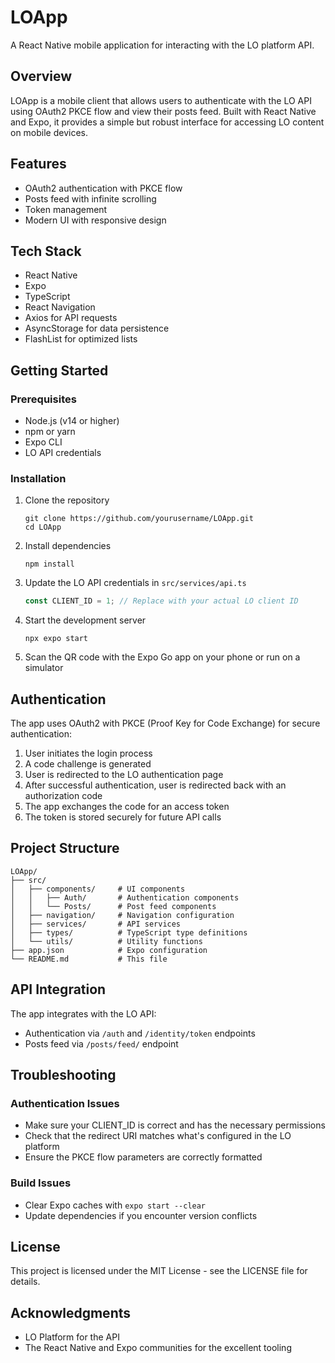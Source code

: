 # LOApp

A React Native mobile application for interacting with the LO platform API.

## Overview

LOApp is a mobile client that allows users to authenticate with the LO API using OAuth2 PKCE flow and view their posts feed. Built with React Native and Expo, it provides a simple but robust interface for accessing LO content on mobile devices.

## Features

- OAuth2 authentication with PKCE flow
- Posts feed with infinite scrolling
- Token management
- Modern UI with responsive design

## Tech Stack

- React Native
- Expo
- TypeScript
- React Navigation
- Axios for API requests
- AsyncStorage for data persistence
- FlashList for optimized lists

## Getting Started

### Prerequisites

- Node.js (v14 or higher)
- npm or yarn
- Expo CLI
- LO API credentials

### Installation

1. Clone the repository

   ```
   git clone https://github.com/yourusername/LOApp.git
   cd LOApp
   ```

2. Install dependencies

   ```
   npm install
   ```

3. Update the LO API credentials in `src/services/api.ts`

   ```typescript
   const CLIENT_ID = 1; // Replace with your actual LO client ID
   ```

4. Start the development server

   ```
   npx expo start
   ```

5. Scan the QR code with the Expo Go app on your phone or run on a simulator

## Authentication

The app uses OAuth2 with PKCE (Proof Key for Code Exchange) for secure authentication:

1. User initiates the login process
2. A code challenge is generated
3. User is redirected to the LO authentication page
4. After successful authentication, user is redirected back with an authorization code
5. The app exchanges the code for an access token
6. The token is stored securely for future API calls

## Project Structure

```
LOApp/
├── src/
│   ├── components/     # UI components
│   │   ├── Auth/       # Authentication components
│   │   └── Posts/      # Post feed components
│   ├── navigation/     # Navigation configuration
│   ├── services/       # API services
│   ├── types/          # TypeScript type definitions
│   └── utils/          # Utility functions
├── app.json            # Expo configuration
└── README.md           # This file
```

## API Integration

The app integrates with the LO API:

- Authentication via `/auth` and `/identity/token` endpoints
- Posts feed via `/posts/feed/` endpoint

## Troubleshooting

### Authentication Issues

- Make sure your CLIENT_ID is correct and has the necessary permissions
- Check that the redirect URI matches what's configured in the LO platform
- Ensure the PKCE flow parameters are correctly formatted

### Build Issues

- Clear Expo caches with `expo start --clear`
- Update dependencies if you encounter version conflicts

## License

This project is licensed under the MIT License - see the LICENSE file for details.

## Acknowledgments

- LO Platform for the API
- The React Native and Expo communities for the excellent tooling
